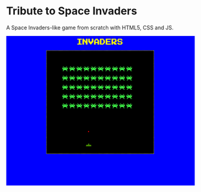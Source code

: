 # Tribute to Space Invaders
A Space Invaders-like game from scratch with HTML5, CSS and JS.
<!--![Space Invaders in action!](tribute_space_invaders.png)-->
<img src="tribute_space_invaders.png" height=400>
